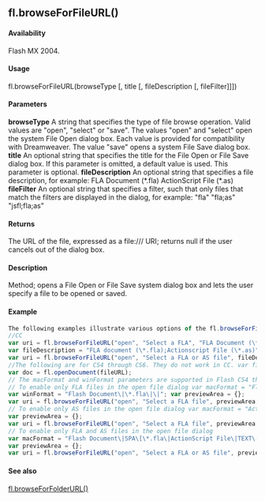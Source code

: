 ## fl.browseForFileURL()

#### Availability

Flash MX 2004.

#### Usage

fl.browseForFileURL(browseType \[, title \[, fileDescription \[, fileFilter\]\]\])

#### Parameters

**browseType** A string that specifies the type of file browse operation. Valid values are "open", "select" or "save". The values "open" and "select" open the system File Open dialog box. Each value is provided for compatibility with Dreamweaver. The value "save" opens a system File Save dialog box.
**title** An optional string that specifies the title for the File Open or File Save dialog box. If this parameter is omitted, a default value is used. This parameter is optional.
**fileDescription** An optional string that specifies a file description, for example:
FLA Document (\*.fla) ActionScript File (\*.as)
**fileFilter** An optional string that specifies a filter, such that only files that match the filters are displayed in the dialog, for example:
"fla" "fla;as"
"jsfl;fla;as"

#### Returns

The URL of the file, expressed as a file:/// URI; returns null if the user cancels out of the dialog box.

#### Description

Method; opens a File Open or File Save system dialog box and lets the user specify a file to be opened or saved.

#### Example

```javascript
The following examples illustrate various options of the fl.browseForFileURL() method:
//CC
var uri = fl.browseForFileURL("open", "Select a FLA", "FLA Document (\*.fla)", "fla"); or
var fileDescription = "FLA document (\*.fla);Actionscript File (\*.as)"; var fileFilter = "fla;as";
var uri = fl.browseForFileURL("open", "Select a FLA or AS file", fileDescription, fileFilter);
//The following are for CS4 through CS6. They do not work in CC. var fileURL = fl.browseForFileURL("open", "Select file");
var doc = fl.openDocument(fileURL);
// The macFormat and winFormat parameters are supported in Flash CS4 through CS6.
// To enable only FLA files in the open file dialog var macFormat = "Flash Document\|SPA\|\|";
var winFormat = "Flash Document\|\*.fla\|\|"; var previewArea = {};
var uri = fl.browseForFileURL("open", "Select a FLA file", previewArea, macFormat, winFormat);
// To enable only AS files in the open file dialog var macFormat = "ActionScript File\|TEXT\[\*.as\|\|"; var winFormat = "ActionScript File\|\*.as\|\|";
var previewArea = {};
var uri = fl.browseForFileURL("open", "Select a FLA file", previewArea, macFormat, winFormat);
// To enable only FLA and AS files in the open file dialog
var macFormat = "Flash Document\|SPA\[\*.fla\|ActionScript File\|TEXT\[\*.as\|\|"; var winFormat = "Flash Document\|\*.fla\|ActionScript File\|\*.as\|\|";
var previewArea = {};
var uri = fl.browseForFileURL("open", "Select a FLA or AS file", previewArea, macFormat, winFormat);

```
#### See also

[fl.browseForFolderURL()](#fl.browseForFolderURL())

<span id="fl.browseForFolderURL()" class="anchor"></span>
